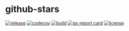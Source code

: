 # github-stars
[![release](https://img.shields.io/github/v/tag/clambin/github-stars?color=green&label=release&style=plastic)](https://github.com/clambin/github-stars/releases)
[![codecov](https://img.shields.io/codecov/c/gh/clambin/github-stars?style=plastic)](https://app.codecov.io/gh/clambin/github-stars)
[![build](https://github.com/clambin/github-stars/workflows/build/badge.svg)](https://github.com/clambin/github-stars/actions)
[![go report card](https://goreportcard.com/badge/github.com/clambin/github-stars)](https://goreportcard.com/report/github.com/clambin/github-stars)
[![license](https://img.shields.io/github/license/clambin/github-stars?style=plastic)](LICENSE.md)
